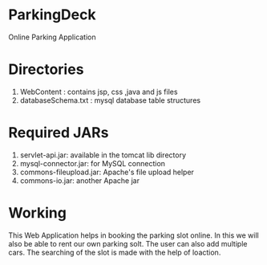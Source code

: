 # ParkingDeck
Online Parking Application
# Directories
1. WebContent : contains jsp, css ,java and js files</br >
2. databaseSchema.txt : mysql database table structures
# Required JARs
1. servlet-api.jar: available in the tomcat lib directory</br >
2. mysql-connector.jar: for MySQL connection</br >
3. commons-fileupload.jar: Apache's file upload helper</br >
4. commons-io.jar: another Apache jar
# Working
This Web Application helps in booking the parking slot online. In this we will also be able to rent our own parking solt. The user can also add multiple cars. The searching of the slot is made with the help of loaction.

